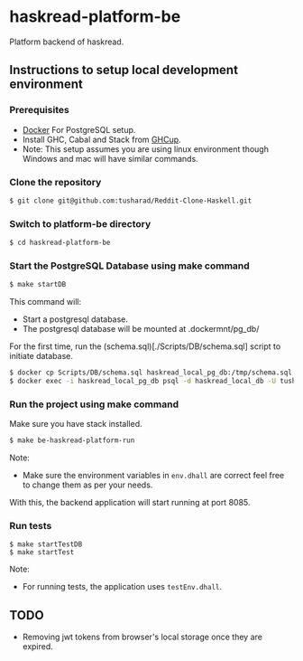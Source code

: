 # haskread-platform-be

Platform backend of haskread.

## Instructions to setup local development environment

### Prerequisites

- [Docker](https://www.docker.com/) For PostgreSQL setup.
- Install GHC, Cabal and Stack from [GHCup](https://www.haskell.org/ghcup/).
- Note: This setup assumes you are using linux environment though Windows and mac will have similar commands.

### Clone the repository

```bash
$ git clone git@github.com:tusharad/Reddit-Clone-Haskell.git
```

### Switch to platform-be directory

```bash
$ cd haskread-platform-be
```

### Start the PostgreSQL Database using make command

```bash
$ make startDB
```

This command will:
 - Start a postgresql database.
 - The postgresql database will be mounted at .dockermnt/pg_db/

For the first time, run the (schema.sql)[./Scripts/DB/schema.sql] script to initiate database.

```bash
$ docker cp Scripts/DB/schema.sql haskread_local_pg_db:/tmp/schema.sql
$ docker exec -i haskread_local_pg_db psql -d haskread_local_db -U tushar -f /tmp/schema.sql
```

### Run the project using make command 

Make sure you have stack installed.

```bash
$ make be-haskread-platform-run
```

Note:
 - Make sure the environment variables in `env.dhall` are correct feel free to change them as per your needs.

With this, the backend application will start running at port 8085.

### Run tests

```
$ make startTestDB
$ make startTest
```

Note:
 - For running tests, the application uses `testEnv.dhall`.

## TODO

- Removing jwt tokens from browser's local storage once they are expired.
